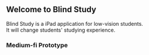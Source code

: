 ## Welcome to Blind Study

Blind Study is a iPad application for low-vision students.<br>
It will change students' studying experience.

### Medium-fi Prototype

